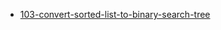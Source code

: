 - [103-convert-sorted-list-to-binary-search-tree](https://leetcode.com/problems/convert-sorted-list-to-binary-search-tree/)